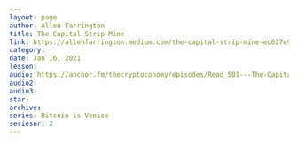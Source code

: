 ```yaml
---
layout: page
author: Allen Farrington
title: The Capital Strip Mine
link: https://allenfarrington.medium.com/the-capital-strip-mine-ec627e9fe40a
category: 
date: Jan 16, 2021
lesson: 
audio: https://anchor.fm/thecryptoconomy/episodes/Read_501---The-Capital-Strip-Mine-Allen-Farrington-erc7dc
audio2: 
audio3: 
star: 
archive: 
series: Bitcoin is Venice
seriesnr: 2
---
```

